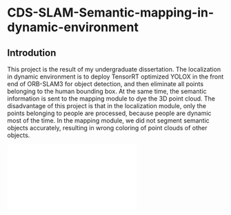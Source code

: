 # CDS-SLAM-Semantic-mapping-in-dynamic-environment
## Introdution
This project is the result of my undergraduate dissertation. The localization in dynamic environment is to deploy TensorRT optimized YOLOX in the front end of ORB-SLAM3 for object detection, and then eliminate all points belonging to the human bounding box. At the same time, the semantic information is sent to the mapping module to dye the 3D point cloud. The disadvantage of this project is that in the localization  module, only the points belonging to people are processed, because people are dynamic most of the time. In the mapping module, we did not segment semantic objects accurately, resulting in wrong coloring of point clouds of other objects.

<iframe src='//player.bilibili.com/player.html?aid=983703014&bvid=BV1St4y157qH&cid=781449723&page=1' scrolling="no" border="0" frameborder="no" framespacing="0" allowfullscreen="true"> </iframe>
